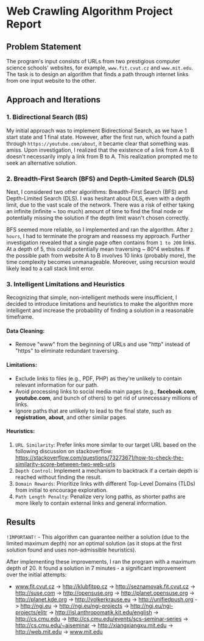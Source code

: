 # Web Crawling Algorithm Project Report

## Problem Statement

The program's input consists of URLs from two prestigious computer science schools' websites, for example, `www.fit.cvut.cz` and `www.mit.edu`. The task is to design an algorithm that finds a path through internet links from one input website to the other.

## Approach and Iterations

### 1. Bidirectional Search (BS)

My initial approach was to implement Bidirectional Search, as we have 1 start state and 1 final state. However, after the first run, which found a path through `https://youtube.com/about`, it became clear that something was amiss. Upon investigation, I realized that the existence of a link from A to B doesn't necessarily imply a link from B to A. This realization prompted me to seek an alternative solution.

### 2. Breadth-First Search (BFS) and Depth-Limited Search (DLS)

Next, I considered two other algorithms: Breadth-First Search (BFS) and Depth-Limited Search (DLS). I was hesitant about DLS, even with a depth limit, due to the vast scale of the network. There was a risk of either taking an infinite (infinite ~ too much) amount of time to find the final node or potentially missing the solution if the depth limit wasn't chosen correctly.

BFS seemed more reliable, so I implemented and ran the algorithm. After `2 hours`, I had to terminate the program and reassess my approach. Further investigation revealed that a single page often contains from `1 to 200` links. At a depth of 5, this could potentially mean traversing ~ 80^4 websites. If the possible path from website A to B involves 10 links (probably more), the time complexity becomes unmanageable. Moreover, using recursion would likely lead to a call stack limit error.

### 3. Intelligent Limitations and Heuristics

Recognizing that simple, non-intelligent methods were insufficient, I decided to introduce limitations and heuristics to make the algorithm more intelligent and increase the probability of finding a solution in a reasonable timeframe.

#### Data Cleaning:
- Remove "www" from the beginning of URLs and use "http" instead of "https" to eliminate redundant traversing.

#### Limitations:
- Exclude links to files (e.g., PDF, PHP) as they're unlikely to contain relevant information for our path.
- Avoid processing links to social media main pages (e.g., **facebook.com**, **youtube.com**, and bunch of others) to get rid of unnecessary millions of links.
- Ignore paths that are unlikely to lead to the final state, such as **registration**, **about**, and other similar pages.

#### Heuristics:
1. `URL Similarity`: Prefer links more similar to our target URL based on the following discussion on stackoverflow: https://stackoverflow.com/questions/73273671/how-to-check-the-similarity-score-between-two-web-urls
2. `Depth Control`: Implement a mechanism to backtrack if a certain depth is reached without finding the result.
3. `Domain Rewards`: Prioritize links with different Top-Level Domains (TLDs) from initial to encourage exploration.
4. `Path Length Penalty`: Penalize very long paths, as shorter paths are more likely to contain external links and general information.

## Results

`!IMPORTANT!` - This algorithm can guarantee neither a solution (due to the limited maximum depth) nor an optimal solution (as it stops at the first solution found and uses non-admissible heuristics).

After implementing these improvements, I ran the program with a maximum depth of 20. It found a solution in 7 minutes - a significant improvement over the initial attempts:

 - www.fit.cvut.cz -> http://klubfitpp.cz -> http://seznamovak.fit.cvut.cz -> http://suse.com -> http://opensuse.org -> http://planet.opensuse.org -> http://planet.kde.org -> http://volkerkrause.eu -> http://unifiedpush.org -> http://ngi.eu -> http://ngi.eu/ngi-projects -> http://ngi.eu/ngi-projects/elitr -> http://isl.anthropomatik.kit.edu/english -> http://cs.cmu.edu -> http://cs.cmu.edu/events/scs-seminar-series -> http://cs.cmu.edu/~aiseminar -> http://xiangxiangxu.mit.edu -> http://web.mit.edu -> www.mit.edu
